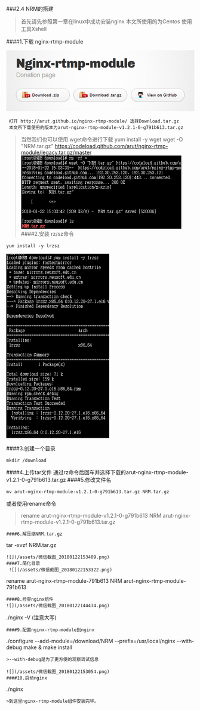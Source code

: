 ###2.4 NRM的搭建
>首先请先参照第一章在linux中成功安装nginx
本文所使用的为Centos
使用工具Xshell

####1.下载 nginx-rtmp-module

![](/assets/微信截图_20180122115733.png)
```
 打开 http://arut.github.io/nginx-rtmp-module/ 选择Download.tar.gz
 本文所下载使用的版本为arut-nginx-rtmp-module-v1.2.1-0-g791b613.tar.gz
```
>当然我们也可以使用 wget命令进行下载 
>yum install -y wget
>wget -O "NRM.tar.gz"  https://codeload.github.com/arut/nginx-rtmp-module/legacy.tar.gz/master 
![](/assets/微信截图_20180122154027.png)
####2.安装 rz/sz命令
```
yum install -y lrzsz
```
 ![](/assets/微信截图_20180122153924.png)
  
####3.创建一个目录

```
mkdir /download
```
####4.上传tar文件
  通过rz命令后回车并选择下载的arut-nginx-rtmp-module-v1.2.1-0-g791b613.tar.gz
####5.修改文件名

```
mv arut-nginx-rtmp-module-v1.2.1-0-g791b613.tar.gz NRM.tar.gz
```
或者使用rename命令 
>rename arut-nginx-rtmp-module-v1.2.1-0-g791b613 NRM arut-nginx-rtmp-module-v1.2.1-0-g791b613.tar.gz

``` 
####6.解压缩NRM.tar.gz
```
tar -xvzf NRM.tar.gz
``` 
![](/assets/微信截图_20180122153409.png)
####7.简化目录
 ![](/assets/微信截图_20180122153322.png)
```
rename arut-nginx-rtmp-module-791b613 NRM arut-nginx-rtmp-module-791b613
```
####8.检查nginx组件
![](/assets/微信截图_20180122144434.png)
```
./nginx -V (注意大写)
``` 
####9.配置nginx-rtmp-module到nginx
```
./configure --add-module=/download/NRM --prefix=/usr/local/nginx --with-debug 
make & make install
```
>--with-debug是为了更方便的观察调试信息
 
![](/assets/微信截图_20180122153054.png)
####10.启动nginx
```
./nginx
```
>到这里nginx-rtmp-module组件安装完毕。

